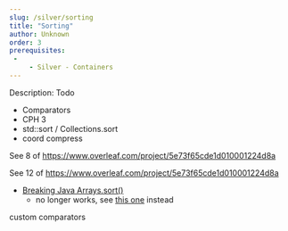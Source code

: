 ```yaml
---
slug: /silver/sorting
title: "Sorting"
author: Unknown
order: 3
prerequisites: 
 - 
     - Silver - Containers
---
```


<div class="syllabus-only">
  Description: Todo
</div>

<!-- END DESCRIPTION -->

 - Comparators
 - CPH 3
 - std::sort / Collections.sort
 - coord compress

See 8 of https://www.overleaf.com/project/5e73f65cde1d010001224d8a

See 12 of https://www.overleaf.com/project/5e73f65cde1d010001224d8a


 - [Breaking Java Arrays.sort()](https://codeforces.com/blog/entry/4827)
   - no longer works, see [this one](https://codeforces.com/contest/1324/submission/73058869) instead

custom comparators